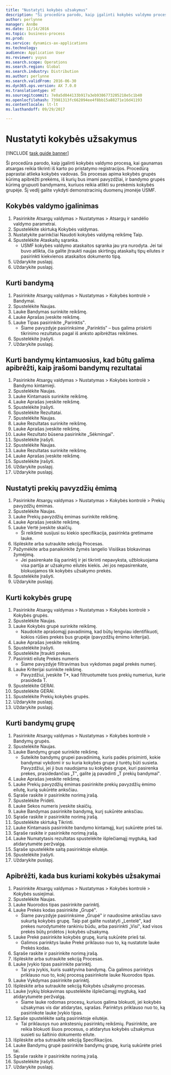 ```yaml
---
title: "Nustatyti kokybės užsakymus"
description: "Ši procedūra parodo, kaip įgalinti kokybės valdymo procesą, kai gaunamas atsargas reikia tikrinti iš karto po pristatymo registracijos."
author: perlynne
manager: AnnBe
ms.date: 11/14/2016
ms.topic: business-process
ms.prod: 
ms.service: dynamics-ax-applications
ms.technology: 
audience: Application User
ms.reviewer: yuyus
ms.search.scope: Operations
ms.search.region: Global
ms.search.industry: Distribution
ms.author: perlynne
ms.search.validFrom: 2016-06-30
ms.dyn365.ops.version: AX 7.0.0
ms.translationtype: HT
ms.sourcegitcommit: 7e0a5d044133b917a3eb9386773205218e5c1b40
ms.openlocfilehash: 73981313fc662094ee4f8bb15a88271e16d41193
ms.contentlocale: lt-lt
ms.lasthandoff: 09/29/2017

---
```

# <a name="set-up-quality-orders"></a>Nustatyti kokybės užsakymus

[!INCLUDE [task guide banner](../../includes/task-guide-banner.md)]

Ši procedūra parodo, kaip įgalinti kokybės valdymo procesą, kai gaunamas atsargas reikia tikrinti iš karto po pristatymo registracijos. Procedūrą paprastai atlieka kokybės vadovas. Šis procesas apima kokybės grupės kūrimą apibrėžti prekėms, iš kurių bus imami pavyzdžiai, ir bandymo grupės kūrimą grupuoti bandymams, kuriuos reikia atlikti su prekėmis kokybės grupėje. Šį vedlį galite vykdyti demonstracinių duomenų įmonėje USMF.


## <a name="enable-quality-management"></a>Kokybės valdymo įgalinimas
1. Pasirinkite Atsargų valdymas > Nustatymas > Atsargų ir sandėlio valdymo parametrai.
2. Spustelėkite skirtuką Kokybės valdymas.
3. Nustatykite parinkčiai Naudoti kokybės valdymą reikšmę Taip.
4. Spustelėkite Ataskaitų sąranka.
    * USMF kokybės valdymo ataskaitos sąranka jau yra nurodyta. Jei tai buvo atlikta, čia galite įtraukti naujas skirtingų ataskaitų tipų eilutes ir pasirinkti kiekvienos ataskaitos dokumento tipą.  
5. Uždarykite puslapį.
6. Uždarykite puslapį.

## <a name="create-a-test"></a>Kurti bandymą
1. Pasirinkite Atsargų valdymas > Nustatymas > Kokybės kontrolė > Bandymai.
2. Spustelėkite Naujas.
3. Lauke Bandymas surinkite reikšmę.
4. Lauke Aprašas įveskite reikšmę.
5. Lauke Tipas pasirinkite „Parinktis‟.
    * Šiame pavyzdyje pasirinksime „Parinktis‟ – bus galima priskirti tikrinimo rezultatus pagal iš anksto apibrėžtas reikšmes.  
6. Spustelėkite Įrašyti.
7. Uždarykite puslapį.

## <a name="create-test-variables-to-define-the-way-test-results-are-recorded"></a>Kurti bandymų kintamuosius, kad būtų galima apibrėžti, kaip įrašomi bandymų rezultatai
1. Pasirinkite Atsargų valdymas > Nustatymas > Kokybės kontrolė > Bandymo kintamieji.
2. Spustelėkite Naujas.
3. Lauke Kintamasis surinkite reikšmę.
4. Lauke Aprašas įveskite reikšmę.
5. Spustelėkite Įrašyti.
6. Spustelėkite Rezultatai.
7. Spustelėkite Naujas.
8. Lauke Rezultatas surinkite reikšmę.
9. Lauke Aprašas įveskite reikšmę.
10. Lauke Rezultato būsena pasirinkite „Sėkmingai‟.
11. Spustelėkite Įrašyti.
12. Spustelėkite Naujas.
13. Lauke Rezultatas surinkite reikšmę.
14. Lauke Aprašas įveskite reikšmę.
15. Spustelėkite Įrašyti.
16. Uždarykite puslapį.
17. Uždarykite puslapį.

## <a name="set-up-item-sampling"></a>Nustatyti prekių pavyzdžių ėmimą
1. Pasirinkite Atsargų valdymas > Nustatymas > Kokybės kontrolė > Prekių pavyzdžių ėmimas.
2. Spustelėkite Naujas.
3. Lauke Prekių pavyzdžių ėmimas surinkite reikšmę.
4. Lauke Aprašas įveskite reikšmę.
5. Lauke Vertė įveskite skaičių.
    * Ši reikšmė susijusi su kiekio specifikacija, pasirinkta gretimame lauke.  
6. Išplėskite arba sutraukite sekciją Procesas.
7. Pažymėkite arba panaikinkite žymės langelio Visiškas blokavimas žymėjimą.
    * Jei pasirenkate šią parinktį ir jei tikrinti nepavyksta, užblokuojama visa partija ar užsakymo eilutės kiekis. Jei jos nepasirenkate, blokuojamos tik kokybės užsakymo prekės.  
8. Spustelėkite Įrašyti.
9. Uždarykite puslapį.

## <a name="create-a-quality-group"></a>Kurti kokybės grupę
1. Pasirinkite Atsargų valdymas > Nustatymas > Kokybės kontrolė > Kokybės grupės.
2. Spustelėkite Naujas.
3. Lauke Kokybės grupė surinkite reikšmę.
    * Naudokite aprašomąjį pavadinimą, kad būtų lengviau identifikuoti, kokios rūšies prekės bus grupėje (pavyzdžių ėmimo kriterijai).  
4. Lauke Aprašas įveskite reikšmę.
5. Spustelėkite Įrašyti.
6. Spustelėkite Įtraukti prekes.
7. Pasirinkti eilutę Prekės numeris
    * Šiame pavyzdyje filtravimas bus vykdomas pagal prekės numerį.  
8. Lauke Kriterijai surinkite reikšmę.
    * Pavyzdžiui, įveskite T*, kad filtruotumėte tuos prekių numerius, kurie prasideda T.  
9. Spustelėkite GERAI.
10. Spustelėkite GERAI.
11. Spustelėkite Prekių kokybės grupės.
12. Uždarykite puslapį.
13. Uždarykite puslapį.

## <a name="create-a-test-group"></a>Kurti bandymų grupę
1. Pasirinkite Atsargų valdymas > Nustatymas > Kokybės kontrolė > Bandymų grupės.
2. Spustelėkite Naujas.
3. Lauke Bandymų grupė surinkite reikšmę.
    * Suteikite bandymų grupei pavadinimą, kuris padės prisiminti, kokie bandymai vykdomi ir su kuria kokybės grupe ji turėtų būti susieta. Pavyzdžiui, jei ji bus naudojama su kokybės grupe, kuri pasirenka prekes, prasidedančias „T‟, galite ją pavadinti „T prekių bandymai‟.  
4. Lauke Aprašas įveskite reikšmę.
5. Lauke Prekių pavyzdžių ėmimas pasirinkite prekių pavyzdžių ėmimo eilutę, kurią sukūrėte anksčiau.
6. Sąraše raskite ir pasirinkite norimą įrašą.
7. Spustelėkite Pridėti.
8. Lauke Sekos numeris įveskite skaičių.
9. Lauke Bandymas pasirinkite bandymą, kurį sukūrėte anksčiau.
10. Sąraše raskite ir pasirinkite norimą įrašą.
11. Spustelėkite skirtuką Tikrinti.
12. Lauke Kintamasis pasirinkite bandymo kintamąjį, kurį sukūrėte prieš tai.
13. Sąraše raskite ir pasirinkite norimą įrašą.
14. Lauke Numatytasis rezultatas spustelėkite išplečiamąjį mygtuką, kad atidarytumėte peržvalgą.
15. Sąraše spustelėkite saitą pasirinktoje eilutėje.
16. Spustelėkite Įrašyti.
17. Uždarykite puslapį.

## <a name="define-when-quality-orders-will-be-created"></a>Apibrėžti, kada bus kuriami kokybės užsakymai
1. Pasirinkite Atsargų valdymas > Nustatymas > Kokybės kontrolė > Kokybės susiejimai.
2. Spustelėkite Naujas.
3. Lauke Nuorodos tipas pasirinkite parinktį.
4. Lauke Prekės kodas pasirinkite „Grupė‟.
    * Šiame pavyzdyje pasirinksime „Grupė‟ ir naudosime anksčiau savo sukurtą kokybės grupę. Taip pat galite nustatyti „Lentelė‟, kad prekes nurodytumėte rankiniu būdu, arba pasirinkti „Visi‟, kad visos prekės būtų pridėtos į kokybės užsakymą.  
5. Lauke Prekė pasirinkite kokybės grupę, kurią sukūrėte prieš tai.
    * Galimos parinktys lauke Prekė priklauso nuo to, ką nustatote lauke Prekės kodas.  
6. Sąraše raskite ir pasirinkite norimą įrašą.
7. Išplėskite arba sutraukite sekciją Procesas.
8. Lauke Įvykio tipas pasirinkite parinktį.
    * Tai yra įvykis, kuris suaktyvina bandymą. Čia galimos parinktys priklauso nuo to, kokį procesą pasirinkote lauke Nuorodos tipas.  
9. Lauke Vykdymas pasirinkite parinktį.
10. Išplėskite arba sutraukite sekciją Kokybės užsakymo procesas.
11. Lauke Įvykių blokavimas spustelėkite išplečiamąjį mygtuką, kad atidarytumėte peržvalgą.
    * Šiame lauke rodomas procesų, kuriuos galima blokuoti, jei kokybės užsakymas vis dar atidarytas, sąrašas. Parinktys priklauso nuo to, ką pasirinkote lauke Įvykio tipas.  
12. Sąraše spustelėkite saitą pasirinktoje eilutėje.
    * Tai priklausys nuo ankstesnių pasirinktų reikšmių. Pasirinkite, are reikia blokuoti šiuos procesus, o atidarytus kokybės užsakymus susieti su šaltinio dokumento eilute.  
13. Išplėskite arba sutraukite sekciją Specifikacijos.
14. Lauke Bandymų grupė pasirinkite bandymų grupę, kurią sukūrėte prieš tai.
15. Sąraše raskite ir pasirinkite norimą įrašą.
16. Spustelėkite Įrašyti.
17. Uždarykite puslapį.

